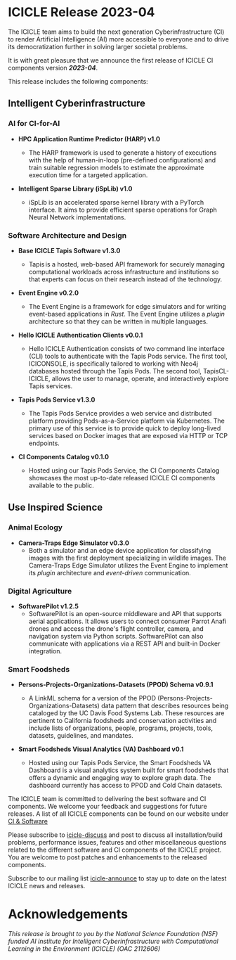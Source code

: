 # ICICLE Release 2023-04

The ICICLE team aims to build the next generation Cyberinfrastructure (CI) to render Artificial Intelligence (AI)
more accessible to everyone and to drive its democratization further in solving larger societal problems. 

It is with great pleasure that we announce the first release of ICICLE CI components version ***2023-04***.

This release includes the following components:

## Intelligent Cyberinfrastructure
### AI for CI-for-AI
- **HPC Application Runtime Predictor (HARP) v1.0**
    - The HARP framework is used to generate a history of executions with the help of human-in-loop (pre-defined configurations) and train suitable regression models to estimate the approximate execution time for a targeted application.

- **Intelligent Sparse Library (iSpLib) v1.0**
  - iSpLib is an accelerated sparse kernel library with a PyTorch interface. It aims to provide efficient sparse operations for Graph Neural Network implementations. 
  
### Software Architecture and Design
- **Base ICICLE Tapis Software v1.3.0**
    - Tapis is a hosted, web-based API framework for securely managing computational workloads across infrastructure and institutions so that experts can focus on their research instead of the technology.
  
- **Event Engine v0.2.0**
    - The Event Engine is a framework for edge simulators and for writing event-based applications in *Rust*. The Event Engine utilizes a *plugin* architecture so that they can be written in multiple languages.

- **Hello ICICLE Authentication Clients v0.0.1**
    - Hello ICICLE Authentication consists of two command line interface (CLI) tools to authenticate with the Tapis Pods service. The first tool, ICICONSOLE, is specifically tailored to working with Neo4j databases hosted through the Tapis Pods. The second tool, TapisCL-ICICLE, allows the user to manage, operate, and interactively explore Tapis services.
  
- **Tapis Pods Service v1.3.0**
    - The Tapis Pods Service provides a web service and distributed platform providing Pods-as-a-Service platform via Kubernetes.  The primary use of this service is to provide quick to deploy long-lived services based on Docker images that are exposed via HTTP or TCP endpoints. 

- **CI Components Catalog v0.1.0**
    - Hosted using our Tapis Pods Service, the CI Components Catalog showcases the most up-to-date released ICICLE CI components available to the public.

## Use Inspired Science
### Animal Ecology
- **Camera-Traps Edge Simulator v0.3.0**
    - Both a simulator and an edge device application for classifying images with the first deployment specializing in wildlife images. The Camera-Traps Edge Simulator utilizes the Event Engine to implement its *plugin* architecture and *event-driven* communication.
  
### Digital Agriculture
- **SoftwarePilot v1.2.5**
    - SoftwarePilot is an open-source middleware and API that supports aerial applications. It allows users to connect consumer Parrot Anafi drones and access the drone's flight controller, camera, and navigation system via Python scripts. SoftwarePilot can also communicate with applications via a REST API and built-in Docker integration.
  
### Smart Foodsheds
- **Persons-Projects-Organizations-Datasets (PPOD) Schema v0.9.1**
    - A LinkML schema for a version of the PPOD (Persons-Projects-Organizations-Datasets) data pattern that describes resources being cataloged by the UC Davis Food Systems Lab. These resources are pertinent to California foodsheds and conservation activities and include lists of organizations, people, programs, projects, tools, datasets, guidelines, and mandates.

- **Smart Foodsheds Visual Analytics (VA) Dashboard v0.1**
    - Hosted using our Tapis Pods Service, the Smart Foodsheds VA Dashboard is a visual analytics system built for smart foodsheds that offers a dynamic and engaging way to explore graph data. The dashboard currently has access to PPOD and Cold Chain datasets. 


The ICICLE team is committed to delivering the best software and CI components. We welcome your feedback and suggestions for future releases. A list of all ICICLE components can be found on our website under [CI & Software](https://icicle.ai/cyberinfrastructure/software)

Please subscribe to [icicle-discuss](https://lists.osu.edu/mailman/listinfo/icicle-discuss) and post to discuss all installation/build problems, performance issues, features and other miscellaneous questions related to the different software and CI components of the ICICLE project. You are welcome to post patches and enhancements to the released components.

Subscribe to our mailing list [icicle-announce](https://lists.osu.edu/mailman/listinfo/icicle-announce) to stay up to date on the latest ICICLE news and releases.

# Acknowledgements
*This release is brought to you by the National Science Foundation (NSF) funded AI institute for Intelligent Cyberinfrastructure with Computational Learning in the Environment (ICICLE) (OAC 2112606)*
